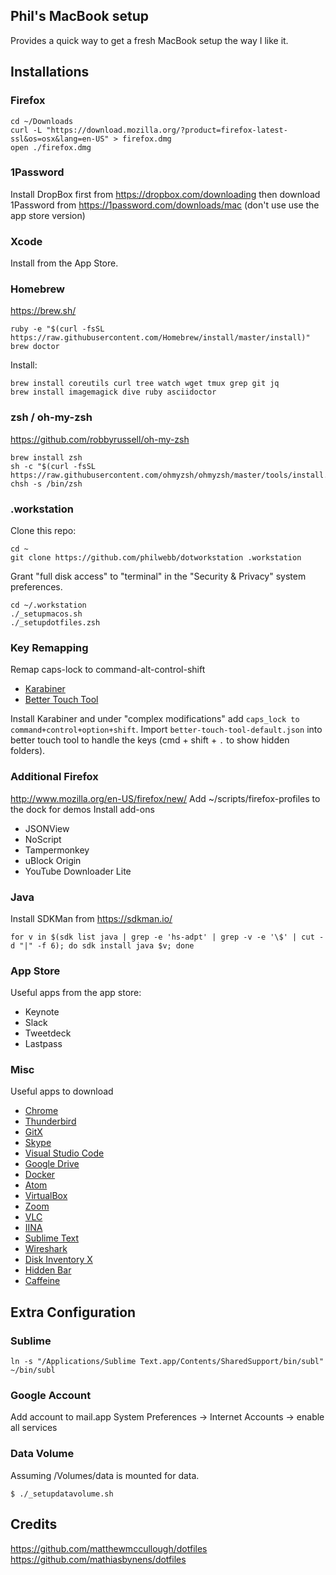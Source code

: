 ## Phil's MacBook setup

Provides a quick way to get a fresh MacBook setup the way I like it.


## Installations

### Firefox

```
cd ~/Downloads
curl -L "https://download.mozilla.org/?product=firefox-latest-ssl&os=osx&lang=en-US" > firefox.dmg
open ./firefox.dmg
```



### 1Password
Install DropBox first from https://dropbox.com/downloading then download 1Password from https://1password.com/downloads/mac (don't use use the app store version)




### Xcode
Install from the App Store.



### Homebrew

https://brew.sh/

```
ruby -e "$(curl -fsSL https://raw.githubusercontent.com/Homebrew/install/master/install)"
brew doctor
```

Install:

```
brew install coreutils curl tree watch wget tmux grep git jq
brew install imagemagick dive ruby asciidoctor
```



### zsh / oh-my-zsh

https://github.com/robbyrussell/oh-my-zsh

```
brew install zsh
sh -c "$(curl -fsSL https://raw.githubusercontent.com/ohmyzsh/ohmyzsh/master/tools/install.sh)"
chsh -s /bin/zsh
```



### .workstation
Clone this repo:

```
cd ~
git clone https://github.com/philwebb/dotworkstation .workstation
```

Grant "full disk access" to "terminal" in the "Security & Privacy" system preferences.

```
cd ~/.workstation
./_setupmacos.sh
./_setupdotfiles.zsh
```



### Key Remapping
Remap caps-lock to command-alt-control-shift
* [Karabiner](https://pqrs.org/osx/karabiner/)
* [Better Touch Tool](http://www.folivora.ai/)

Install Karabiner and under "complex modifications" add `caps_lock to command+control+option+shift`. 
Import `better-touch-tool-default.json` into better touch tool to handle the keys (cmd + shift + `.` to show hidden folders).



### Additional Firefox
http://www.mozilla.org/en-US/firefox/new/
Add ~/scripts/firefox-profiles to the dock for demos
Install add-ons
- JSONView
- NoScript
- Tampermonkey
- uBlock Origin
- YouTube Downloader Lite



### Java
Install SDKMan from https://sdkman.io/

```
for v in $(sdk list java | grep -e 'hs-adpt' | grep -v -e '\$' | cut -d "|" -f 6); do sdk install java $v; done
```


### App Store
Useful apps from the app store:

* Keynote
* Slack
* Tweetdeck
* Lastpass


### Misc

Useful apps to download

* [Chrome](https://www.google.com/intl/en/chrome/browser/)
* [Thunderbird](http://www.mozilla.org/en-US/thunderbird/)
* [GitX](http://rowanj.github.io/gitx/)
* [Skype](http://www.skype.com/en/)
* [Visual Studio Code](https://code.visualstudio.com/)
* [Google Drive](https://www.google.com/drive/)
* [Docker](https://docs.docker.com/docker-for-mac/install)
* [Atom](https://atom.io/)
* [VirtualBox](https://www.virtualbox.org/)
* [Zoom](https://zoom.us/download)
* [VLC](https://www.videolan.org/vlc/)
* [IINA](https://iina.io/)
* [Sublime Text](https://www.sublimetext.com/)
* [Wireshark](https://www.wireshark.org/)
* [Disk Inventory X](https://gitlab.com/tderlien/disk-inventory-x)
* [Hidden Bar](https://github.com/dwarvesf/hidden)
* [Caffeine](https://caffeine.en.softonic.com/mac)



## Extra Configuration

### Sublime

```
ln -s "/Applications/Sublime Text.app/Contents/SharedSupport/bin/subl" ~/bin/subl
```

### Google Account
Add account to mail.app
System Preferences -> Internet Accounts -> enable all services



### Data Volume
Assuming /Volumes/data is mounted for data.

```
$ ./_setupdatavolume.sh
```



## Credits

https://github.com/matthewmccullough/dotfiles
https://github.com/mathiasbynens/dotfiles
